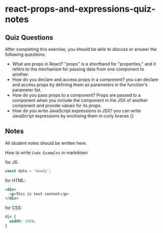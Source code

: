# react-props-and-expressions-quiz-notes

## Quiz Questions

After completing this exercise, you should be able to discuss or answer the following questions:

- What are props in React?
  "props" is a shorthand for "properties," and it refers to the mechanism for passing data from one component to another.
- How do you declare and access props in a component?
  you can declare and access props by defining them as parameters in the function's parameter list.
- How do you pass props to a component?
  Props are passed to a component when you include the component in the JSX of another component and provide values for its props.
- How do you write JavaScript expressions in JSX?
  you can write JavaScript expressions by enclosing them in curly braces {}

## Notes

All student notes should be written here.

How to write `Code Examples` in markdown

for JS:

```javascript
const data = 'Howdy';
```

for HTML:

```html
<div>
  <p>This is text content</p>
</div>
```

for CSS:

```css
div {
  width: 100%;
}
```

